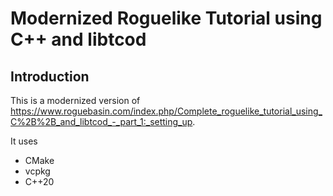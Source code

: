 # Modernized Roguelike Tutorial using C++ and libtcod

## Introduction

This is a modernized version of https://www.roguebasin.com/index.php/Complete_roguelike_tutorial_using_C%2B%2B_and_libtcod_-_part_1:_setting_up.

It uses
- CMake
- vcpkg
- C++20